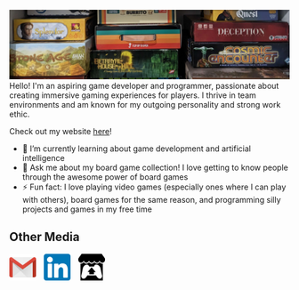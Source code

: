 ![Banner](Media/BoardGameBanner.PNG)
Hello! I'm an aspiring game developer and programmer, passionate about creating immersive gaming experiences for players. I thrive in team environments and am known for my outgoing personality and strong work ethic.

Check out my website [here](https://eduardoialcaraz.wordpress.com/)!

- 🌱 I’m currently learning about game development and artificial intelligence
- 💬 Ask me about my board game collection! I love getting to know people through the awesome power of board games
- ⚡ Fun fact: I love playing video games (especially ones where I can play with others), board games for the same reason, and programming silly projects and games in my free time

## Other Media

<a href="mailto:eduardoialcaraz01@gmail.com" style="margin-right:10px;"><img alt="Gmail" title="Gmail" height="48" width="48" src="Media/mail icon.png"></a>
<a href="https://www.linkedin.com/in/eduardoalcaraz/"><img alt="LinkedIn" title="LinkedIn" height="48" width="48" src="Media/linkedin icon.png"></a>
<a href="https://bluewalrus.itch.io/" style="margin-left:10px;"><img alt="Itch.io" title="Itch.io" height="48" width="48" src="Media/itchio icon.svg"></a>
